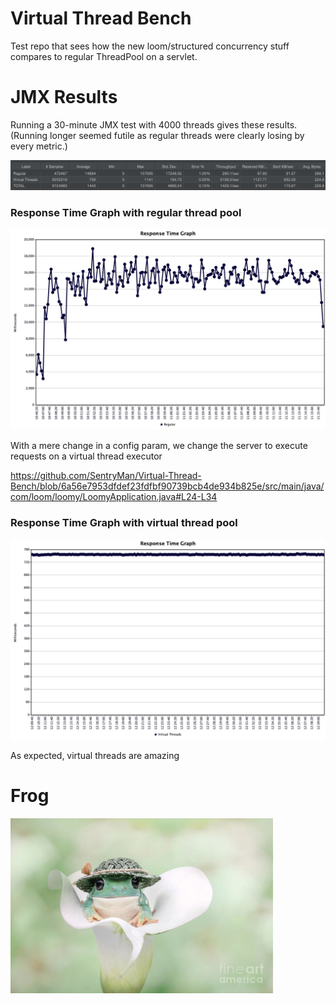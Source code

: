 # Virtual Thread Bench

Test repo that sees how the new loom/structured concurrency stuff compares to regular ThreadPool on a servlet.

 # JMX Results

Running a 30-minute JMX test with 4000 threads gives these results. (Running longer seemed futile as regular threads were clearly losing by every metric.)

<img src="summary.PNG">

### Response Time Graph with regular thread pool
<img src="Response Time Graph Regular.png" width="720">

With a mere change in a config param, we change the server to execute requests on a virtual thread executor

https://github.com/SentryMan/Virtual-Thread-Bench/blob/6a56e7953dfdef23fdfbf90739bcb4de934b825e/src/main/java/com/loom/loomy/LoomyApplication.java#L24-L34

### Response Time Graph with virtual thread pool
<img src="Response Time Graph VT.png" width="720">

As expected, virtual threads are amazing

 # Frog
 
<img src="image.png" width="420">


